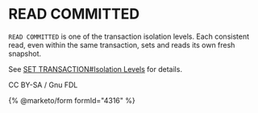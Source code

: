 
# READ COMMITTED

`READ COMMITTED` is one of the transaction isolation levels. Each consistent read, even within the same transaction, sets and reads its own fresh snapshot.


See [SET TRANSACTION#Isolation Levels](set-transaction.md#isolation-levels) for details.


CC BY-SA / Gnu FDL


{% @marketo/form formId="4316" %}

